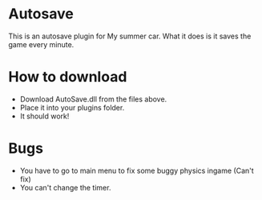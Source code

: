 # Autosave
This is an autosave plugin for My summer car. What it does is it saves the game every minute.
# How to download
- Download AutoSave.dll from the files above.
- Place it into your plugins folder.
- It should work!
# Bugs
- You have to go to main menu to fix some buggy physics ingame (Can't fix)
- You can't change the timer.
